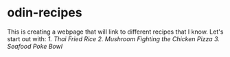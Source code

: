 # odin-recipes

This is creating a webpage that will link to different recipes that I know.
Let's start out with:
    *1. Thai Fried Rice*
    *2. Mushroom Fighting the Chicken Pizza*
    *3. Seafood Poke Bowl*